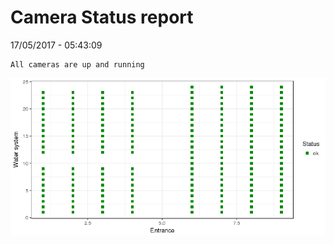 Camera Status report
================
17/05/2017 - 05:43:09

    All cameras are up and running

![](camreport_files/figure-markdown_github/unnamed-chunk-2-1.png)
